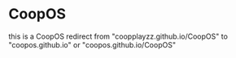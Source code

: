 # CoopOS
this is a CoopOS redirect from "coopplayzz.github.io/CoopOS" to "coopos.github.io" or "coopos.github.io/CoopOS"
